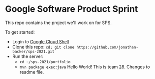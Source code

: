 # Google Software Product Sprint

This repo contains the project we'll work on for SPS.

To get started:

- Login to [Google Cloud Shell](https://ssh.cloud.google.com/cloudshell/editor)
- Clone this repo: `cd; git clone https://github.com/jonathan-backer/sps-2021.git`
- Run the server:
  - `cd ~/sps-2021/portfolio`
  - `mvn package exec:java`
Hello World! This is team 28. Changes to readme file.
